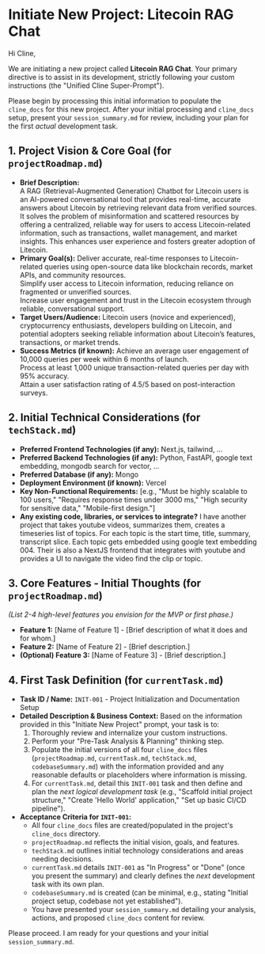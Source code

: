 # Initiate New Project: Litecoin RAG Chat

Hi Cline,

We are initiating a new project called **Litecoin RAG Chat**. Your primary directive is to assist in its development, strictly following your custom instructions (the "Unified Cline Super-Prompt").

Please begin by processing this initial information to populate the `cline_docs` for this new project. After your initial processing and `cline_docs` setup, present your `session_summary.md` for review, including your plan for the first *actual* development task.

## 1. Project Vision & Core Goal (for `projectRoadmap.md`)
*   **Brief Description:**  
A RAG (Retrieval-Augmented Generation) Chatbot for Litecoin users is an AI-powered conversational tool that provides real-time, accurate answers about Litecoin by retrieving relevant data from verified sources. It solves the problem of misinformation and scattered resources by offering a centralized, reliable way for users to access Litecoin-related information, such as transactions, wallet management, and market insights. This enhances user experience and fosters greater adoption of Litecoin.
*   **Primary Goal(s):** 
Deliver accurate, real-time responses to Litecoin-related queries using open-source data like blockchain records, market APIs, and community resources.  
Simplify user access to Litecoin information, reducing reliance on fragmented or unverified sources.  
Increase user engagement and trust in the Litecoin ecosystem through reliable, conversational support.
*   **Target Users/Audience:** 
Litecoin users (novice and experienced), cryptocurrency enthusiasts, developers building on Litecoin, and potential adopters seeking reliable information about Litecoin’s features, transactions, or market trends.  
*   **Success Metrics (if known):** 
Achieve an average user engagement of 10,000 queries per week within 6 months of launch.  
Process at least 1,000 unique transaction-related queries per day with 95% accuracy.  
Attain a user satisfaction rating of 4.5/5 based on post-interaction surveys.

## 2. Initial Technical Considerations (for `techStack.md`)
*   **Preferred Frontend Technologies (if any):** Next.js, tailwind, ...
*   **Preferred Backend Technologies (if any):** Python, FastAPI, google text embedding, mongodb search for vector, ...
*   **Preferred Database (if any):** Mongo
*   **Deployment Environment (if known):** Vercel
*   **Key Non-Functional Requirements:** [e.g., "Must be highly scalable to 100 users," "Requires response times under 3000 ms," "High security for sensitive data," "Mobile-first design."]
*   **Any existing code, libraries, or services to integrate?** I have another project that takes youtube videos, summarizes them, creates a timeseries list of topics. For each topic is the start time, title, summary, transcript slice. Each topic gets embedded using google text embedding 004. Their is also a NextJS frontend that integrates with youtube and provides a UI to navigate the video find the clip or topic.

## 3. Core Features - Initial Thoughts (for `projectRoadmap.md`)
*(List 2-4 high-level features you envision for the MVP or first phase.)*
*   **Feature 1:** [Name of Feature 1] - [Brief description of what it does and for whom.]
*   **Feature 2:** [Name of Feature 2] - [Brief description.]
*   **(Optional) Feature 3:** [Name of Feature 3] - [Brief description.]

## 4. First Task Definition (for `currentTask.md`)
*   **Task ID / Name:** `INIT-001` - Project Initialization and Documentation Setup
*   **Detailed Description & Business Context:** Based on the information provided in this "Initiate New Project" prompt, your task is to:
    1.  Thoroughly review and internalize your custom instructions.
    2.  Perform your "Pre-Task Analysis & Planning" thinking step.
    3.  Populate the initial versions of all four `cline_docs` files (`projectRoadmap.md`, `currentTask.md`, `techStack.md`, `codebaseSummary.md`) with the information provided and any reasonable defaults or placeholders where information is missing.
    4.  For `currentTask.md`, detail this `INIT-001` task and then define and plan the *next logical development task* (e.g., "Scaffold initial project structure," "Create 'Hello World' application," "Set up basic CI/CD pipeline").
*   **Acceptance Criteria for `INIT-001`:**
    *   All four `cline_docs` files are created/populated in the project's `cline_docs` directory.
    *   `projectRoadmap.md` reflects the initial vision, goals, and features.
    *   `techStack.md` outlines initial technology considerations and areas needing decisions.
    *   `currentTask.md` details `INIT-001` as "In Progress" or "Done" (once you present the summary) and clearly defines the *next* development task with its own plan.
    *   `codebaseSummary.md` is created (can be minimal, e.g., stating "Initial project setup, codebase not yet established").
    *   You have presented your `session_summary.md` detailing your analysis, actions, and proposed `cline_docs` content for review.

Please proceed. I am ready for your questions and your initial `session_summary.md`.
